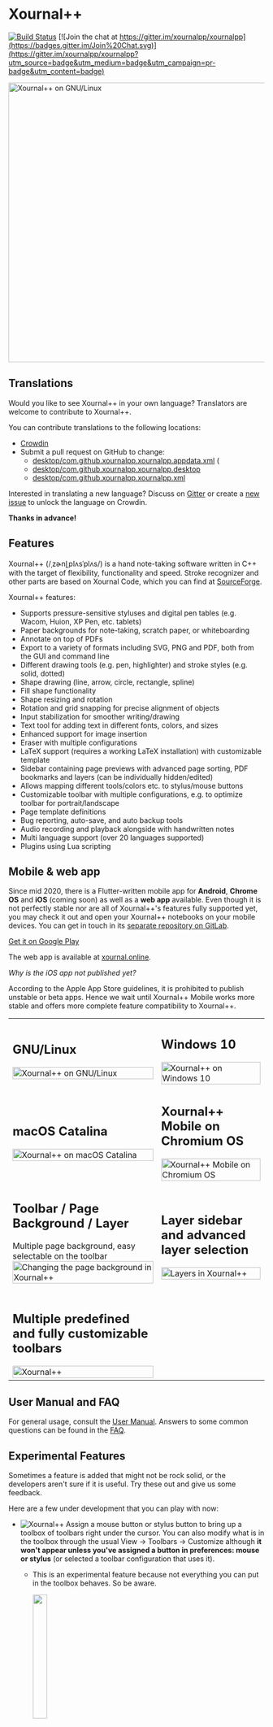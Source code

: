 # Xournal++

[![Build Status](https://dev.azure.com/xournalpp/xournalpp/_apis/build/status/CI?branchName=master)](https://dev.azure.com/xournalpp/xournalpp/_build/latest?definitionId=1&branchName=master)
[![Join the chat at https://gitter.im/xournalpp/xournalpp](https://badges.gitter.im/Join%20Chat.svg)](https://gitter.im/xournalpp/xournalpp?utm_source=badge&utm_medium=badge&utm_campaign=pr-badge&utm_content=badge)

<img src="readme/main.png" width=550px% title="Xournal++ on GNU/Linux"/>

## Translations

Would you like to see Xournal++ in your own language? Translators are welcome to contribute to Xournal++.

You can contribute translations to the following locations:
* [Crowdin](https://crowdin.com/project/xournalpp/)
* Submit a pull request on GitHub to change:
  * [desktop/com.github.xournalpp.xournalpp.appdata.xml](desktop/com.github.xournalpp.xournalpp.appdata.xml) (
  * [desktop/com.github.xournalpp.xournalpp.desktop](desktop/com.github.xournalpp.xournalpp.desktop)
  * [desktop/com.github.xournalpp.xournalpp.xml](desktop/com.github.xournalpp.xournalpp.xml)

Interested in translating a new language? Discuss on [Gitter](https://gitter.im/xournalpp/xournalpp) or create a [new issue](https://github.com/xournalpp/xournalpp/issues) to unlock the language on Crowdin.

**Thanks in advance!**

## Features

Xournal++ (/ˌzɚnl̟ˌplʌsˈplʌs/) is a hand note-taking software written in C++ with the target of flexibility, functionality and speed.
Stroke recognizer and other parts are based on Xournal Code, which you can find at [SourceForge](http://sourceforge.net/projects/xournal/).

Xournal++ features:

- Supports pressure-sensitive styluses and digital pen tables (e.g. Wacom, Huion, XP Pen, etc. tablets)
- Paper backgrounds for note-taking, scratch paper, or whiteboarding
- Annotate on top of PDFs
- Export to a variety of formats including SVG, PNG and PDF, both from the GUI and command line
- Different drawing tools (e.g. pen, highlighter) and stroke styles (e.g. solid, dotted)
- Shape drawing (line, arrow, circle, rectangle, spline)
- Fill shape functionality
- Shape resizing and rotation
- Rotation and grid snapping for precise alignment of objects
- Input stabilization for smoother writing/drawing
- Text tool for adding text in different fonts, colors, and sizes
- Enhanced support for image insertion
- Eraser with multiple configurations
- LaTeX support (requires a working LaTeX installation) with customizable template
- Sidebar containing page previews with advanced page sorting, PDF bookmarks and layers (can be individually hidden/edited)
- Allows mapping different tools/colors etc. to stylus/mouse buttons
- Customizable toolbar with multiple configurations, e.g. to optimize toolbar for portrait/landscape
- Page template definitions
- Bug reporting, auto-save, and auto backup tools
- Audio recording and playback alongside with handwritten notes
- Multi language support (over 20 languages supported)
- Plugins using Lua scripting

## Mobile & web app

Since mid 2020, there is a Flutter-written mobile app for **Android**, **Chrome OS** and **iOS** (coming soon) as well as a **web app** available. Even though it is not perfectly stable nor are all of Xournal++'s features fully supported yet, you may check it out and open your Xournal++ notebooks on your mobile devices. You can get in touch in its [separate repository on GitLab](https://gitlab.com/TheOneWithTheBraid/xournalpp_mobile).

[Get it on Google Play](https://play.google.com/store/apps/details?id=online.xournal.mobile)

The web app is available at [xournal.online](https://xournal.online).

_Why is the iOS app not published yet?_

According to the Apple App Store guidelines, it is prohibited to publish unstable or beta apps. Hence we wait until Xournal++ Mobile works more stable and offers more complete feature compatibility to Xournal++.

<table>
<tr>
<td>

## GNU/Linux

<img src="readme/main.png" width=100% title="Xournal++ on GNU/Linux"/>

</td><td>

## Windows 10

<img src="readme/main-win.png" width=100% title="Xournal++ on Windows 10"/>

</td></tr><tr><td>

## macOS Catalina

<img src="readme/main-mac.png" width=100% title="Xournal++ on macOS Catalina"/>

</td><td>

## Xournal++ Mobile on Chromium OS

<img src="https://gitlab.com/TheOneWithTheBraid/xournalpp_mobile/-/raw/master/fastlane/metadata/android/en_US/images/tenInchScreenshots/03.png" width=100% title="Xournal++ Mobile on Chromium OS"/>

</td></tr><tr><td>

## Toolbar / Page Background / Layer

Multiple page background, easy selectable on the toolbar
<img src="readme/background.png" width=100% title="Changing the page background in Xournal++"/>

</td><td>

## Layer sidebar and advanced layer selection

<img src="readme/layer.png" width=100% title="Layers in Xournal++"/>

</td></tr><tr><td>

## Multiple predefined and fully customizable toolbars

<img src="readme/toolbar.png" width=100% title="Xournal++"/>

</td></tr></table>

## User Manual and FAQ

For general usage, consult the [User
Manual](https://github.com/xournalpp/xournalpp/wiki/User-Manual). Answers to
some common questions can be found in the
[FAQ](https://github.com/xournalpp/xournalpp/wiki/Frequently-Asked-Questions-&-Problem-Solving).

## Experimental Features

Sometimes a feature is added that might not be rock solid, or the developers aren't sure if it is useful.
Try these out and give us some feedback.

Here are a few under development that you can play with now:

- <img src="readme/floatingtoolboxmbmenu.png"  title="Xournal++"/> Assign a mouse button or stylus button to bring up a toolbox of toolbars right under the cursor. You can also modify what is in the toolbox through the usual View → Toolbars → Customize although **it won't appear unless you've assigned a button in preferences: mouse or stylus** (or selected a toolbar configuration that uses it).

  - This is an experimental feature because not everything you can put in the toolbox behaves. So be aware.

    <img src="readme/floatingtoolbox.png" width=25% />

* Keep your eyes out for other experimental features in preferences as seen here:

  DrawingTools: When drawing a box, circle etc, simulate ctrl or shift modifiers by the initial direction you move the mouse.

  Action on Tool Tap: Allow a brief tap on the screen to bring up the floating toolbox and/or select an object. May work with pen and highlighter only.

   <img src="readme/moreexperimentals.png" width=50% />

## Installing

The official releases of Xournal++ can be found on the
[Releases](https://github.com/xournalpp/xournalpp/releases) page. We provide
binaries for Debian (Buster), Ubuntu (16.04), MacOS (10.15 and newer), and
Windows. For other GNU/Linux distributions (or older/newer ones), we also provide an
AppImage that is binary compatible with any distribution released around or
after Ubuntu 16.04. For installing Xournal++ Mobile on handheld devices, please check out [Xournal++ Mobile's instructions](https://gitlab.com/TheOneWithTheBraid/xournalpp_mobile#try-it-out)

**A note for Ubuntu/Debian users**: The official binaries that we provide are
only compatible with the _specific version of Debian or Ubuntu_ indicated by the
file name. For example, if you are on Ubuntu 20.04, the binary whose name
contains `Ubuntu-bionic` is _only_ compatible with Ubuntu 18.04. If your system
is not one of the specific Debian or Ubuntu versions that are supported by the
official binaries, we recommend you use either the PPA (Ubuntu only), the Flatpak, or the
AppImage.

There is also an _unstable_, [automated nightly
release](https://github.com/xournalpp/xournalpp/releases/tag/nightly) that
includes the very latest features and bug fixes.

With the help of the community, Xournal++ is also available on official repositories
of some popular GNU/Linux distros and platforms.

### Debian

On Debian bookworm and Debian sid the `xournalpp` package (stable version) is contained in the official repositories. Simply install via

```bash
sudo apt install xournalpp
```

There are also the official [Stable releases](https://github.com/xournalpp/xournalpp/releases) and
_unstable_ [automated nightly releases](https://github.com/xournalpp/xournalpp/releases/tag/nightly).

### Ubuntu and derivatives

On distros based on Ubuntu 22.04 Jammy Jellyfish (and later) the `xournalpp` package (stable version) is contained in the official repositories.
Simply install via

```bash
sudo apt install xournalpp
```

#### Stable PPA
The latest stable version is available via the following [_unofficial_ PPA](https://github.com/xournalpp/xournalpp/issues/1013#issuecomment-692656810):

```bash
sudo add-apt-repository ppa:apandada1/xournalpp-stable
sudo apt update
sudo apt install xournalpp
```

#### Unstable PPA
An _unstable_, nightly release is available for Ubuntu-based distributions via the following PPA:

```bash
sudo add-apt-repository ppa:andreasbutti/xournalpp-master
sudo apt update
sudo apt install xournalpp
```

This PPA is provided by the Xournal++ team. While it has the latest features and
bug fixes, it has also not been tested thoroughly and may break periodically (we
try our best not to break things, though).

### Fedora

The [released version of
xournalpp](https://src.fedoraproject.org/rpms/xournalpp) is available in the
[main repository](https://bodhi.fedoraproject.org/updates/?packages=xournalpp)
via _Software_ application or the following command:

```bash
sudo dnf install xournalpp
```

or

```bash
pkcon install xournalpp
```

The bleeding edge packages synced to xournalpp git master on a daily basis are available from [COPR luya/xournalpp](https://copr.fedorainfracloud.org/coprs/luya/xournalpp/).
[![Copr build status](https://copr.fedorainfracloud.org/coprs/luya/xournalpp/package/xournalpp/status_image/last_build.png)](https://copr.fedorainfracloud.org/coprs/luya/xournalpp/package/xournalpp/)

### openSUSE

On openSUSE Tumbleweed, the released version of Xournal++ is available from the
main repository:

```bash
sudo zypper in xournalpp
```

For openSUSE Leap 15.0 and earlier, use the install link from
[X11:Utilities](https://software.opensuse.org//download.html?project=X11%3AUtilities&package=xournalpp).

For all versions of openSUSE, bleeding edge packages synced to xournalpp git
master on a weekly basis are available from
[home:badshah400:Staging](https://software.opensuse.org//download.html?project=home%3Abadshah400%3AStaging&package=xournalpp).

### Arch Linux

The latest stable release is available [in the [community]
repository](https://www.archlinux.org/packages/community/x86_64/xournalpp/).

To build the latest state of the master branch yourself, use [this AUR
package](https://aur.archlinux.org/packages/xournalpp-git/).

### Solus

The latest stable release is available in the main repository:

```bash
sudo eopkg it xournalpp
```

### Flatpak

The Xournal++ team officially supports a [FlatHub
release](https://flathub.org/apps/details/com.github.xournalpp.xournalpp), which
can be installed with

```bash
flatpak install flathub com.github.xournalpp.xournalpp
```

Note that for Xournal++ to work properly, you must have at least one GTK theme
and one icon theme installed on Flatpak. To enable LaTeX support, you will also
need to install the TeX Live extension:

```bash
flatpak install flathub org.freedesktop.Sdk.Extension.texlive
```

The Flatpak manifest can be found at the [Xournal++ Flatpak packaging
repository](https://github.com/flathub/com.github.xournalpp.xournalpp), and all
Flatpak-related packaging issues should be reported there.

### Android and Chrome OS

Android is supported by Xournal++ Mobile. It can be downloaded either on the [Tags page](https://gitlab.com/TheOneWithTheBraid/xournalpp_mobile/-/tags) or [from Google Play](https://play.google.com/store/apps/details?id=online.xournal.mobile).

### iOS

Unfortunately, the iOS app is not published yet in the Apple App Store. See [here](#mobile--web-app) to learn, why. Anyway, in the [Building section](#building) you can learn how to build an early preview.

### Windows

Official Windows releases are provided on the [Releases
page](https://github.com/xournalpp/xournalpp/releases).

### Mac OS X

Mac OS X releases are provided on the [Releases
page](https://github.com/xournalpp/xournalpp/releases).

**Notes:**

- There have been compatibility problems with Mac OS X Catalina regarding both
  file permissions and stylus support
  ([#1772](https://github.com/xournalpp/xournalpp/issues/1772) and
  [#1757](https://github.com/xournalpp/xournalpp/issues/1757)). Unfortunately,
  we don't have the resources to adequately support Catalina at this time. Help
  would be appreciated!
- Xournal++ will be delivered with a patched GTK. Else, pressure sensitivity will not work on Mac
  [#569](https://github.com/xournalpp/xournalpp/issues/569).

## Building

[GNU/Linux Build](readme/LinuxBuild.md)

[Mac Build](readme/MacBuild.md)

[Windows Build](readme/WindowsBuild.md)

[Android Build](https://gitlab.com/TheOneWithTheBraid/xournalpp_mobile#getting-started)

[iOS Build](https://gitlab.com/TheOneWithTheBraid/xournalpp_mobile#getting-started)

## File format

The file format _.xopp is an XML which is .gz compressed. PDFs are not embedded into the file, so if the PDF is deleted, the background is lost. _.xopp is basically the same file format as _.xoj, which is used by Xournal. Therefore Xournal++ is able to read _.xoj files, and can also export to _.xoj. As soon as notes are exported to a _.xoj-file, all Xournal++ specific extensions, like additional background types, are lost.

\*.xopp can theoretically be read by Xournal, as long as you do not use any new feature. Xournal does not open files that contain new attributes or unknown values, so Xournal++ will add the extension .xopp to all saved files to indicate the potential presence of Xournal++-only features.

All new files will be saved as _.xopp. If an _.xoj file that was created by Xournal is opened, the Save-As dialog will be displayed on save. If the \*.xoj file was created by Xournal++, the file will be overwritten on save and the file extension will not change.

**We are currently introducing a new file format that can efficiently store attached PDF files and other attachments internally. We will still allow for attachments that are linked to external files. Please refer to [#937](https://github.com/xournalpp/xournalpp/issues/937) for further details.**

## Development

For developing new features, create an issue or comment on an existing issue to let others know what you are doing.
For development, create a fork and use the master as base. Create a pull request for each fix.
Do not create big pull requests, as long as you don't break anything features also can be
merged, even if they are not 100% finished.

See [GitHub:xournalpp](http://github.com/xournalpp/xournalpp) for current development. You can also join
our Gitter channel via the badge on top.

Also take a look at our [coding conventions](https://github.com/xournalpp/xournalpp/wiki/Coding-conventions)

## Code documentation

The code documentation is generated using Doxygen.

In order to generate the documentation yourself, first install Doxygen and graphviz, i.e.

```bash
sudo apt install doxygen
sudo apt install graphviz
```

on Debian or Ubuntu. Finally, execute `doxygen` in the root directory of the repository.
The documentation can be found in `doc/html` and `doc/latex`. Conveniently display the
documentation with `python3 -m http.server 8000` and visit the shown URL to view the
documentation.
